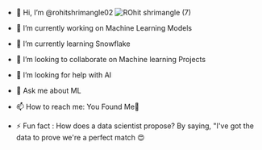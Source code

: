 - 👋 Hi, I’m @rohitshrimangle02 ![ROhit shrimangle (7)](https://github.com/user-attachments/assets/b7513aca-64dd-491d-9363-b7a9ef2dee62)

- 🔭 I’m currently working on Machine Learning Models
- 🌱 I’m currently learning Snowflake
- 👯 I’m looking to collaborate on Machine learning Projects
- 🤔 I’m looking for help with AI
- 💬 Ask me about ML
- 📫 How to reach me: You Found Me🫡
- ⚡ Fun fact : How does a data scientist propose?
                By saying, "I've got the data to prove we're a perfect match 😍
